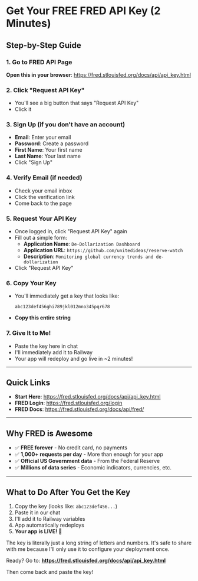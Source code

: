 # Get Your FREE FRED API Key (2 Minutes)

## Step-by-Step Guide

### 1. Go to FRED API Page
**Open this in your browser**: https://fred.stlouisfed.org/docs/api/api_key.html

### 2. Click "Request API Key"
- You'll see a big button that says "Request API Key"
- Click it

### 3. Sign Up (if you don't have an account)
- **Email**: Enter your email
- **Password**: Create a password
- **First Name**: Your first name
- **Last Name**: Your last name
- Click "Sign Up"

### 4. Verify Email (if needed)
- Check your email inbox
- Click the verification link
- Come back to the page

### 5. Request Your API Key
- Once logged in, click "Request API Key" again
- Fill out a simple form:
  - **Application Name**: `De-Dollarization Dashboard`
  - **Application URL**: `https://github.com/unitedideas/reserve-watch`
  - **Description**: `Monitoring global currency trends and de-dollarization`
- Click "Request API Key"

### 6. Copy Your Key
- You'll immediately get a key that looks like:
  ```
  abc123def456ghi789jkl012mno345pqr678
  ```
- **Copy this entire string**

### 7. Give It to Me!
- Paste the key here in chat
- I'll immediately add it to Railway
- Your app will redeploy and go live in ~2 minutes!

---

## Quick Links

- **Start Here**: https://fred.stlouisfed.org/docs/api/api_key.html
- **FRED Login**: https://fred.stlouisfed.org/login
- **FRED Docs**: https://fred.stlouisfed.org/docs/api/fred/

---

## Why FRED is Awesome

- ✅ **FREE forever** - No credit card, no payments
- ✅ **1,000+ requests per day** - More than enough for your app
- ✅ **Official US Government data** - From the Federal Reserve
- ✅ **Millions of data series** - Economic indicators, currencies, etc.

---

## What to Do After You Get the Key

1. Copy the key (looks like: `abc123def456...`)
2. Paste it in our chat
3. I'll add it to Railway variables
4. App automatically redeploys
5. **Your app is LIVE!** 🚀

The key is literally just a long string of letters and numbers. It's safe to share with me because I'll only use it to configure your deployment once.

Ready? Go to: **https://fred.stlouisfed.org/docs/api/api_key.html**

Then come back and paste the key!



